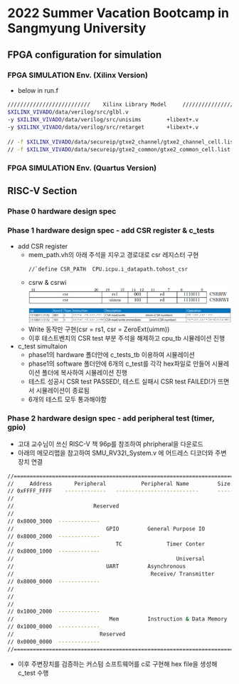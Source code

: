 # 2022 Summer Vacation Bootcamp in Sangmyung University

## FPGA configuration for simulation

### FPGA SIMULATION Env. (Xilinx Version)

- below in run.f 

```bash
//////////////////////////    Xilinx Library Model     ////////////////////////
$XILINX_VIVADO/data/verilog/src/glbl.v
-y $XILINX_VIVADO/data/verilog/src/unisims        +libext+.v
-y $XILINX_VIVADO/data/verilog/src/retarget       +libext+.v

// -f $XILINX_VIVADO/data/secureip/gtxe2_channel/gtxe2_channel_cell.list.f
// -f $XILINX_VIVADO/data/secureip/gtxe2_common/gtxe2_common_cell.list.f
```

### FPGA SIMULATION Env. (Quartus Version)

## RISC-V Section

### Phase 0 hardware design spec
### Phase 1 hardware design spec - add CSR register & c_tests
- add CSR register 
    - mem_path.vh의 아래 주석을 지우고 경로대로  csr 레지스터 구현
        ```bash
        //`define CSR_PATH  CPU.icpu.i_datapath.tohost_csr
        ```
    -  csrw & csrwi 
    ![csr](./02.phase1/doc/csr2.PNG)
    ![csr](./02.phase1/doc/csr1.PNG)
    - Write 동작만 구현(csr = rs1, csr = ZeroExt(uimm))
    - 이후 테스트벤치의 CSR test 부분 주석을 해제하고 cpu_tb 시뮬레이션 진행
- c_test simultaion
    - phase1의 hardware 폴더안에 c_tests_tb 이용하여 시뮬레이션
    - phase1의 software 폴더안에 6개의 c_test를 각각 hex파일로 만들어 시뮬레이션 폴더에 복사하여 시뮬레이션 진행
    - 테스트 성공시 CSR test PASSED!, 테스트 실패시 CSR test FAILED!가 뜨면서 시뮬레이션이 종료됨
    - 6개의 테스트 모두 통과해야함
### Phase 2 hardware design spec - add peripheral test (timer, gpio)
- 고대 교수님이 쓰신 RISC-V 책 96p를 참조하여 phripheral을 다운로드
- 아래의 메모리맵을 참고하여 SMU_RV32I_System.v 에 어드레스 디코더와 주변장치 연결
```bash
//======================================================================
//     Address       Peripheral           Peripheral Name         Size
// 0xFFFF_FFFF    -------------   --------------------------      ---------
//
//                         Reserved
//
// 0x8000_3000  -------------  
//                             GPIO         General Purpose IO         4KB
// 0x8000_2000  -------------
//                                TC              Timer Conter                4KB
// 0x8000_1000  ------------- 
//                                                   Universal  
//                             UART         Asynchronous                 4KB
//                                           Receive/ Transmitter
// 0x8000_0000  -------------                                
//                
//
//
// 0x1000_2000  -------------                                
//                              Mem         Instruction & Data Memory     8KB
// 0x1000_0000  ------------- 
//                           Reserved
// 0x0000_0000  -------------    
//=======================================================================
```
- 이후 주변장치를 검증하는 커스텀 소프트웨어를 c로 구현해 hex file을 생성해 c_test 수행